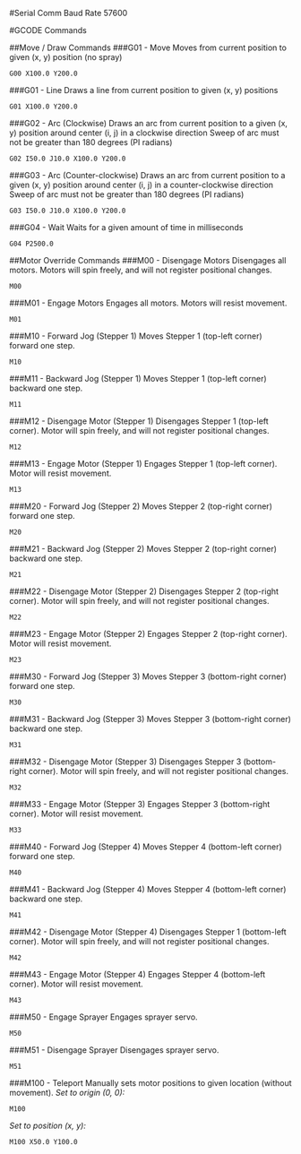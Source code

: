#Serial Comm Baud Rate
57600

#GCODE Commands

##Move / Draw Commands
###G01 - Move
Moves from current position to given (x, y) position (no spray)
```
G00 X100.0 Y200.0
```

###G01 - Line
Draws a line from current position to given (x, y) positions
```
G01 X100.0 Y200.0
```

###G02 - Arc (Clockwise)
Draws an arc from current position to a given (x, y) position around center (i, j) in a clockwise direction
Sweep of arc must not be greater than 180 degrees (PI radians)
```
G02 I50.0 J10.0 X100.0 Y200.0
```

###G03 - Arc (Counter-clockwise)
Draws an arc from current position to a given (x, y) position around center (i, j) in a counter-clockwise direction
Sweep of arc must not be greater than 180 degrees (PI radians)
```
G03 I50.0 J10.0 X100.0 Y200.0
```

###G04 - Wait
Waits for a given amount of time in milliseconds
```
G04 P2500.0
```

##Motor Override Commands
###M00 - Disengage Motors
Disengages all motors. Motors will spin freely, and will not register positional changes.
```
M00
```

###M01 - Engage Motors
Engages all motors. Motors will resist movement.
```
M01
```

###M10 - Forward Jog (Stepper 1)
Moves Stepper 1 (top-left corner) forward one step.
```
M10
```

###M11 - Backward Jog (Stepper 1)
Moves Stepper 1 (top-left corner) backward one step.
```
M11
```

###M12 - Disengage Motor (Stepper 1)
Disengages Stepper 1 (top-left corner). Motor will spin freely, and will not register positional changes.
```
M12
```

###M13 - Engage Motor (Stepper 1)
Engages Stepper 1 (top-left corner). Motor will resist movement.
```
M13
```

###M20 - Forward Jog (Stepper 2)
Moves Stepper 2 (top-right corner) forward one step.
```
M20
```

###M21 - Backward Jog (Stepper 2)
Moves Stepper 2 (top-right corner) backward one step.
```
M21
```

###M22 - Disengage Motor (Stepper 2)
Disengages Stepper 2 (top-right corner). Motor will spin freely, and will not register positional changes.
```
M22
```

###M23 - Engage Motor (Stepper 2)
Engages Stepper 2 (top-right corner). Motor will resist movement.
```
M23
```

###M30 - Forward Jog (Stepper 3)
Moves Stepper 3 (bottom-right corner) forward one step.
```
M30
```

###M31 - Backward Jog (Stepper 3)
Moves Stepper 3 (bottom-right corner) backward one step.
```
M31
```

###M32 - Disengage Motor (Stepper 3)
Disengages Stepper 3 (bottom-right corner). Motor will spin freely, and will not register positional changes.
```
M32
```

###M33 - Engage Motor (Stepper 3)
Engages Stepper 3 (bottom-right corner). Motor will resist movement.
```
M33
```

###M40 - Forward Jog (Stepper 4)
Moves Stepper 4 (bottom-left corner) forward one step.
```
M40
```

###M41 - Backward Jog (Stepper 4)
Moves Stepper 4 (bottom-left corner) backward one step.
```
M41
```

###M42 - Disengage Motor (Stepper 4)
Disengages Stepper 1 (bottom-left corner). Motor will spin freely, and will not register positional changes.
```
M42
```

###M43 - Engage Motor (Stepper 4)
Engages Stepper 4 (bottom-left corner). Motor will resist movement.
```
M43
```

###M50 - Engage Sprayer
Engages sprayer servo.
```
M50
```

###M51 - Disengage Sprayer
Disengages sprayer servo.
```
M51
```

###M100 - Teleport
Manually sets motor positions to given location (without movement).
*Set to origin (0, 0):*
```
M100
```
*Set to position (x, y):*
```
M100 X50.0 Y100.0
```
